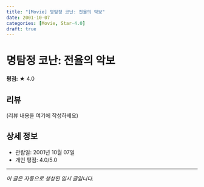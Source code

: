 ```yaml
---
title: "[Movie] 명탐정 코난: 전율의 악보"
date: 2001-10-07
categories: [Movie, Star-4.0]
draft: true
---
```


# 명탐정 코난: 전율의 악보

**평점:** ★ 4.0

## 리뷰

(리뷰 내용을 여기에 작성하세요)

## 상세 정보

- 관람일: 2001년 10월 07일
- 개인 평점: 4.0/5.0

---

*이 글은 자동으로 생성된 임시 글입니다.*
